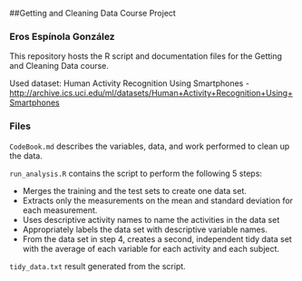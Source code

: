 ##Getting and Cleaning Data Course Project

### Eros Espínola González

This repository hosts the R script and documentation files for the Getting and Cleaning Data course.

Used dataset: Human Activity Recognition Using Smartphones - http://archive.ics.uci.edu/ml/datasets/Human+Activity+Recognition+Using+Smartphones

### Files

`CodeBook.md` describes the variables, data, and work performed to clean up the data.

`run_analysis.R` contains the script to perform the following 5 steps:
- Merges the training and the test sets to create one data set.
- Extracts only the measurements on the mean and standard deviation for each measurement. 
- Uses descriptive activity names to name the activities in the data set
- Appropriately labels the data set with descriptive variable names. 
- From the data set in step 4, creates a second, independent tidy data set with the average of each variable for each activity and each subject.

`tidy_data.txt` result generated from the script.

